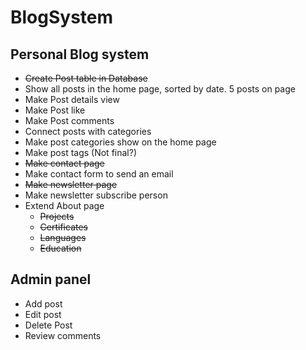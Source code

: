 # BlogSystem
<h2>Personal Blog system</h2>
<ul>
    <li><strike>Create Post table in Database</strike></li>
    <li>Show all posts in the home page, sorted by date. 5 posts on page</li>
    <li>Make Post details view</li>
    <li>Make Post like</li>
    <li>Make Post comments</li>
	<li>Connect posts with categories</li>
	<li>Make post categories show on the home page</li>
	<li>Make post tags (Not final?)</li>
    <li><strike>Make contact page</strike></li>
    <li>Make contact form to send an email</li>
    <li><strike>Make newsletter page</strike></li>
    <li>Make newsletter subscribe person</li>
    <li>Extend About page
        <ul>
            <li><strike>Projects</strike></li>
            <li><strike>Certificates</strike></li>
            <li><strike>Languages</strike></li>
            <li><strike>Education</strike></li>
        </ul>
    </li>
</ul>
<h2>Admin panel</h2>
<ul>
    <li>Add post</li>
    <li>Edit post</li>
    <li>Delete Post</li>
    <li>Review comments</li>
</ul>

